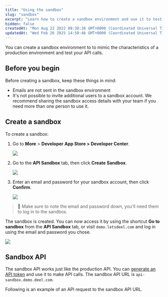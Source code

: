 ```yaml
---
title: "Using the sandbox"
slug: "sandbox"
excerpt: "Learn how to create a sandbox environment and use it to test your API calls"
hidden: false
createdAt: "Mon Aug 22 2022 08:38:38 GMT+0000 (Coordinated Universal Time)"
updatedAt: "Wed Feb 26 2025 14:50:46 GMT+0000 (Coordinated Universal Time)"
---
```

You can create a sandbox environment to to mimic the characteristics of a production environment and test your API calls.

## Before you begin

Before creating a sandbox, keep these things in mind:

- Emails are not sent in the sandbox environment
- It's not possible to invite additional users to a sandbox account. We recommend sharing the sandbox access details with your team if you need more than one person to use it.

## Create a sandbox

To create a sandbox:

1. Go to **More** > **Developer** **App Store > Developer Center**.

   ![](https://files.readme.io/8aedb46dbe81ca699e1054fee8ea53be4619db6333f5b2b11837da527333ebee-nav-more-developer.png)
2. Go to the **API Sandbox** tab, then click **Create Sandbox**.

   ![](https://files.readme.io/2d9e7277a5b12e7c778b7906a229306a11adf4d2385dc344ae55504d6399b340-sandbox-create.png)
3. Enter an email and password for your sandbox account, then click **Confirm**.

   ![](https://files.readme.io/f2c83878bb7f870dfc3257c0451b5660687d3c2bd3815ab14b47028b8ce0cd36-sandbox-credentials.png)

> 📘 Make sure to note the email and password down, you'll need them to log in to the sandbox.

The sandbox is created. You can now access it by using the shortcut **Go to sandbox** from the **API Sandbox** tab, or visit `demo.letsdeel.com` and log in using the email and password you chose.

![](https://files.readme.io/f5d42bc030aa4a885820a547ba115ecf71e9b0c0e797b5627e83a73c118aa4ca-sandbox-go-to-sandbox.png)

## Sandbox API

The sandbox API works just like the production API. You can [generate an API token](/docs/Basics/authentication-1/api-tokens-1.md) and use it to make API calls. The sandbox API URL is `api-sandbox.demo.deel.com`.

Following is an example of an API request to the sandbox API URL.
